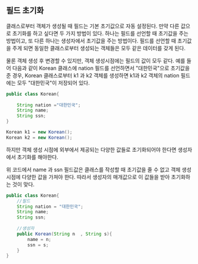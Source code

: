 ## 필드 초기화

클래스로부터 객체가 생성될 때 필드는 기본 초기값으로 자동 설정된다. 만약 다른 값으로
초기화를 하고 싶다면 두 가지 방법이 있다. 하나는 필드를 선언할 때 초기값을 주는
방법이고, 또 다른 하나는 생성자에서 초기값을 주는 방법이다. 필드를 선언할 때 
초기값을 주게 되면 동일한 클래스로부터 생성되는 객체들은 모두 같은 데이터를 갖게 된다.

물론 객체 생성 후 변경할 수 있지만, 객체 생성시점에는 필드의 값이 모두 같다. 
예를 들어 다음과 같이 Korean 클래스에 nation 필드를 선언하면서 "대한민국"으로
초기값을 준 경우, Korean 클래스로부터 k1 과 k2 객체를 생성하면 k1과 k2 객체의 nation
필드에는 모두 "대한민국"이 저장되어 있다.

```java
public class Korean{
    
    String nation ="대한민국";
    String name;
    String ssn;
}
```

```java
Korean k1 = new Korean();
Korean k2 = new Korean();
```

하지만 객체 생성 시점에 외부에서 제공되는 다양한 값들로 초기화되어야 한다면 
생성자에서 초기화를 해야한다.

위 코드에서 name 과 ssn 필드값은 클래스를 작성할 때 초기값을 줄 수 없고
객체 생성 시점에 다양한 값을 가져야 한다. 따라서 생성자의 매개값으로 이 값들을 받아
초기화하는 것이 맞다.


```java
public class Korean{
    //필드
    String nation = "대한민국";
    String name;
    String ssn;
    
    //생성자
    public Korean(String n  , String s){
        name = n;
        ssn = s;
    }
}
```